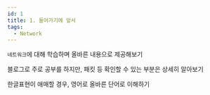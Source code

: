 ```yaml
---
id: 1
title: 1. 들어가기에 앞서
tags:
  - Network
---
```


`네트워크`에 대해 학습하며 올바른 내용으로 제공해보기

블로그로 주로 공부를 하지만, 패킷 등 확인할 수 있는 부분은 상세히 알아보기

한글표현이 애매할 경우, 영어로 올바른 단어로 이해하기